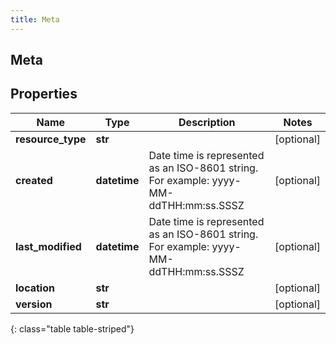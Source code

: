 ```yaml
---
title: Meta
---
```

## Meta

## Properties

|Name | Type | Description | Notes|
|------------ | ------------- | ------------- | -------------|
| **resource_type** | **str** |  | [optional] |
| **created** | **datetime** | Date time is represented as an ISO-8601 string. For example: yyyy-MM-ddTHH:mm:ss.SSSZ | [optional] |
| **last_modified** | **datetime** | Date time is represented as an ISO-8601 string. For example: yyyy-MM-ddTHH:mm:ss.SSSZ | [optional] |
| **location** | **str** |  | [optional] |
| **version** | **str** |  | [optional] |
{: class="table table-striped"}


